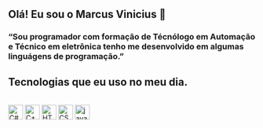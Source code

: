 ##  Olá! Eu sou o Marcus Vinicius 👋


### “Sou programador com formação de Técnólogo em Automação e Técnico em eletrônica tenho me desenvolvido em algumas linguágens de programação.”



##  Tecnologias que eu uso no meu dia.

<div style="display: inline_block"><br/>
    <img align="center" alt="C#" height="30 width="40" src="https://cdn.jsdelivr.net/gh/devicons/devicon/icons/csharp/csharp-original.svg" />
    <img align="center" alt="C++" height="30 width="40" src="https://cdn.jsdelivr.net/gh/devicons/devicon/icons/cplusplus/cplusplus-original.svg" />
    <img align="center" alt="HTML5" height="30 width="40" src="https://cdn.jsdelivr.net/gh/devicons/devicon/icons/html5/html5-original.svg" />
    <img align="center" alt="CSS" height="30 width="40" src="https://cdn.jsdelivr.net/gh/devicons/devicon/icons/css3/css3-original.svg" />
    <img align="center" alt="javaScript" height="30 width="40" src="https://cdn.jsdelivr.net/gh/devicons/devicon/icons/javascript/javascript-original.svg" />
</div>
 
          
          
          
           
          

